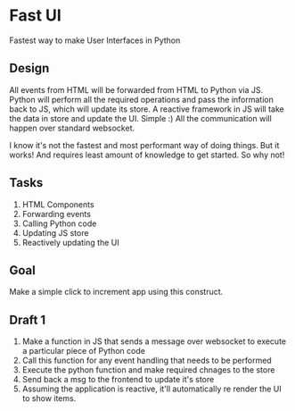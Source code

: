 # Fast UI

Fastest way to make User Interfaces in Python

## Design

All events from HTML will be forwarded from HTML to Python via JS. Python will perform all the required operations and pass the information back to JS, which will update its store. A reactive framework in JS will take the data in store and update the UI. Simple :)
All the communication will happen over standard websocket.

I know it's not the fastest and most performant way of doing things. But it works! And requires least amount of knowledge to get started. So why not!

## Tasks

1. HTML Components
2. Forwarding events
3. Calling Python code
4. Updating JS store
5. Reactively updating the UI

## Goal

Make a simple click to increment app using this construct.

## Draft 1

1. Make a function in JS that sends a message over websocket to execute a particular piece of Python code
2. Call this function for any event handling that needs to be performed
3. Execute the python function and make required chnages to the store
4. Send back a msg to the frontend to update it's store
5. Assuming the application is reactive, it'll automatically re render the UI to show items.
